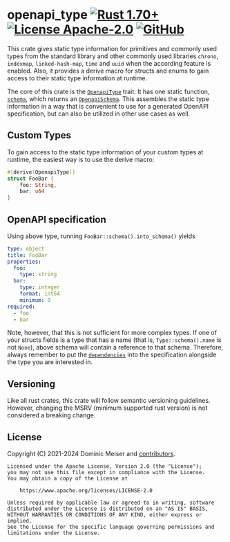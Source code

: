 # openapi_type [![Rust 1.70+](https://img.shields.io/badge/rustc-1.70+-orange.svg)](https://blog.rust-lang.org/2023/06/01/Rust-1.70.0.html) [![License Apache-2.0](https://img.shields.io/badge/license-Apache--2.0-blue.svg)](https://www.apache.org/licenses/LICENSE-2.0) [![GitHub](https://img.shields.io/badge/Code-On%20Github-blue?logo=GitHub)](https://github.com/msrd0/openapi_type)

This crate gives static type information for primitives and commonly used types from the standard
library and other commonly used libraries `chrono`, `indexmap`, `linked-hash-map`, `time` and
`uuid` when the according feature is enabled. Also, it provides a derive macro for structs and
enums to gain access to their static type information at runtime.

The core of this crate is the [`OpenapiType`][__link0] trait. It has one static function,
[`schema`][__link1], which returns an [`OpenapiSchema`][__link2]. This assembles the static
type information in a way that is convenient to use for a generated OpenAPI specification, but
can also be utilized in other use cases as well.

## Custom Types

To gain access to the static type information of your custom types at runtime, the easiest way
is to use the derive macro:

```rust
#[derive(OpenapiType)]
struct FooBar {
	foo: String,
	bar: u64
}
```

## OpenAPI specification

Using above type, running `FooBar::schema().into_schema()` yields

```yaml
type: object
title: FooBar
properties:
  foo:
    type: string
  bar:
    type: integer
    format: int64
    minimum: 0
required:
  - foo
  - bar
```

Note, however, that this is not sufficient for more complex types. If one of your structs fields
is a type that has a name (that is, `Type::schema().name` is not `None`), above schema will contain
a reference to that schema. Therefore, always remember to put the
[`dependencies`][__link3] into the specification alongside the type you are
interested in.


## Versioning

Like all rust crates, this crate will follow semantic versioning guidelines. However, changing
the MSRV (minimum supported rust version) is not considered a breaking change.

## License

Copyright (C) 2021-2024 Dominic Meiser and [contributors].

```
Licensed under the Apache License, Version 2.0 (the "License");
you may not use this file except in compliance with the License.
You may obtain a copy of the License at

	https://www.apache.org/licenses/LICENSE-2.0

Unless required by applicable law or agreed to in writing, software
distributed under the License is distributed on an "AS IS" BASIS,
WITHOUT WARRANTIES OR CONDITIONS OF ANY KIND, either express or implied.
See the License for the specific language governing permissions and
limitations under the License.
```

 [contributors]: https://github.com/msrd0/openapi_type/graphs/contributors
 [__cargo_doc2readme_dependencies_info]: ggGkYW0BYXSEG6VOsQ9P0GcNG4G8HUCRZ86gG0gOnYlzova_G2pEboxkDHNuYXKEGx-WnjBiXfMmG4V3M75ny0WUG3hGD9I-WPRHG94Lm2E6FONkYWSBgmxvcGVuYXBpX3R5cGVlMC41LjA
 [__link0]: https://docs.rs/openapi_type/0.5.0/openapi_type/trait.OpenapiType.html
 [__link1]: https://docs.rs/openapi_type/0.5.0/openapi_type/?search=OpenapiType::schema
 [__link2]: https://docs.rs/openapi_type/0.5.0/openapi_type/?search=OpenapiSchema
 [__link3]: https://docs.rs/openapi_type/0.5.0/openapi_type/?search=OpenapiSchema::dependencies
